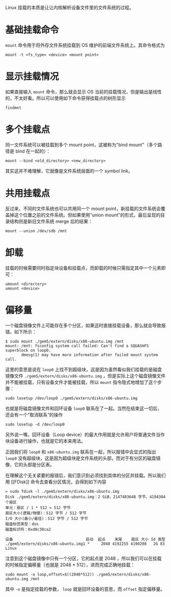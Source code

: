 Linux 挂载的本质是让让内核解析设备文件里的文件系统的过程。

# 基础挂载命令

`mount` 命令用于将外存文件系统挂载到 OS 维护的前端文件系统上。其命令格式为

``` shell
mount -t <fs_type> <device> <mount point>
```

# 显示挂载情况

如果直接输入 `mount` 命令，那么就会显示 OS 当前的挂载情况，但是输出是线性的，不太好看。所以可以使用如下命令获得挂载点的树形显示

``` shell
findmnt
```

# 多个挂载点

同一文件系统可以被挂载到多个 mount point，这被称为"bind mount"（多个路径是 bind 在一起的）：

``` shell
mount --bind <old_directory> <new_directory>
```

其实这并不难理解，它就像是文件系统层面的一个 symbol link。

# 共用挂载点

反过来，不同的文件系统也可以共用同一个 mount point，新挂载的文件系统会覆盖掉这个位置之前的文件系统。但如果使用"union mount"的形式，最后呈现的目录结构则是新旧文件系统 merge 后的结果：

``` shell
mount --union /dev/sdb /mnt
```

# 卸载

挂载的时候需要同时指定块设备和挂载点，而卸载的时候只需指定其中一个元素即可：

``` shell
umount <directory>
umount <device>
```

# 偏移量

一个磁盘镜像文件上可能存在多个分区，如果这时直接挂载设备，那么就会导致报错，如下所示：

``` text
$ sudo mount ./gem5/extern/disks/x86-ubuntu.img /mnt 
mount: /mnt: fsconfig system call failed: Can't find a SQUASHFS superblock on loop0.
       dmesg(1) may have more information after failed mount system call.
```

这里的意思是说在 `loop0` 上找不到超级块，这是因为虽然看似我们挂载的是磁盘镜像文件 `./gem5/extern/disks/x86-ubuntu.img` ，但是实际上这个磁盘镜像文件并不能被挂载，只有设备文件才能被挂载，所以 `mount` 指令隐式地增加了这个步骤：

``` shell
sudo losetup /dev/loop0 ./gem5/extern/disks/x86-ubuntu.img
```

也就是将磁盘镜像文件和回环设备 `loop0` 联系在了一起。当然在结束这一切后，还会有一个“取消联系”的操作

``` shell
sudo losetup -d /dev/loop0
```

另外说一嘴，回环设备（Loop device）的最大作用就是允许用户将普通文件当作块设备进行操作，也就是它的本来用法。

正因我们将 `loop0` 和 `x86-ubuntu.img` 联系在一起，所以报错中会显式的指出 `loop0` 没有超级块，这是因为超级块是文件系统的头部，而对于有分区的磁盘镜像，它的头部是分区表。

在理解这个无关紧要的报错后，我们意识到必须找到具体的分区并挂载。所以我们用 [[FDisk]] 命令去查看分区情况，会得到如下内容

``` shell
> sudo fdisk -l ./gem5/extern/disks/x86-ubuntu.img 
Disk ./gem5/extern/disks/x86-ubuntu.img：2 GiB，2147483648 字节，4194304 个扇区
单元：扇区 / 1 * 512 = 512 字节
扇区大小(逻辑/物理)：512 字节 / 512 字节
I/O 大小(最小/最佳)：512 字节 / 512 字节
磁盘标签类型：dos
磁盘标识符：0xd0c30ca2

设备                                启动  起点    末尾    扇区 大小 Id 类型
./gem5/extern/disks/x86-ubuntu.img1 *     2048 4192255 4190208   2G 83 Linux
```

注意到这个磁盘镜像中只有一个分区，它的起点是 2048 ，所以我们可以在挂载的时候指定偏移量（也就是 2048 \* 512），进而完成正确地挂载：

``` shell
sudo mount -o loop,offset=$((2048*512)) ./gem5/extern/disks/x86-ubuntu.img /mnt
```

其中 `-o` 是指定挂载的参数， `loop` 就是回环设备的意思，而 `offset` 指定偏移量。
